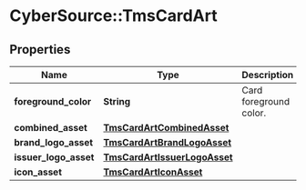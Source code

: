 # CyberSource::TmsCardArt

## Properties
Name | Type | Description | Notes
------------ | ------------- | ------------- | -------------
**foreground_color** | **String** | Card foreground color.  | [optional] 
**combined_asset** | [**TmsCardArtCombinedAsset**](TmsCardArtCombinedAsset.md) |  | [optional] 
**brand_logo_asset** | [**TmsCardArtBrandLogoAsset**](TmsCardArtBrandLogoAsset.md) |  | [optional] 
**issuer_logo_asset** | [**TmsCardArtIssuerLogoAsset**](TmsCardArtIssuerLogoAsset.md) |  | [optional] 
**icon_asset** | [**TmsCardArtIconAsset**](TmsCardArtIconAsset.md) |  | [optional] 


